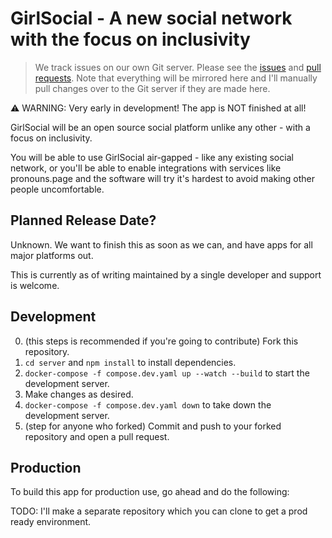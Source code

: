 # GirlSocial - A new social network with the focus on inclusivity

> We track issues on our own Git server. Please see the [issues](https://code.mldchan.dev/mld/girlsocial-chat-server/issues) and [pull requests](https://code.mldchan.dev/mld/girlsocial-chat-server/pulls). Note that everything will be mirrored here and I'll manually pull changes over to the Git server if they are made here.

⚠️ WARNING: Very early in development! The app is NOT finished at all!

GirlSocial will be an open source social platform unlike any other - with a focus on inclusivity.

You will be able to use GirlSocial air-gapped - like any existing social network, or you'll be able to enable integrations with services like pronouns.page and the software will try it's hardest to avoid making other people uncomfortable.

## Planned Release Date?

Unknown. We want to finish this as soon as we can, and have apps for all major platforms out.

This is currently as of writing maintained by a single developer and support is welcome.

## Development

0. (this steps is recommended if you're going to contribute) Fork this repository.
1. `cd server` and `npm install` to install dependencies.
2. `docker-compose -f compose.dev.yaml up --watch --build` to start the development server.
3. Make changes as desired.
4. `docker-compose -f compose.dev.yaml down` to take down the development server.
5. (step for anyone who forked) Commit and push to your forked repository and open a pull request.

## Production

To build this app for production use, go ahead and do the following:

TODO: I'll make a separate repository which you can clone to get a prod ready environment.
